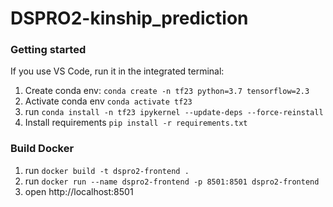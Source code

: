 # DSPRO2-kinship_prediction

### Getting started

If you use VS Code, run it in the integrated terminal:
1. Create conda env: `conda create -n tf23 python=3.7 tensorflow=2.3`
2. Activate conda env `conda activate tf23` 
3. run `conda install -n tf23 ipykernel --update-deps --force-reinstall` 
4. Install requirements `pip install -r requirements.txt`

### Build Docker
1. run `docker build -t dspro2-frontend .`
2. run `docker run --name dspro2-frontend -p 8501:8501 dspro2-frontend`
3. open http://localhost:8501
